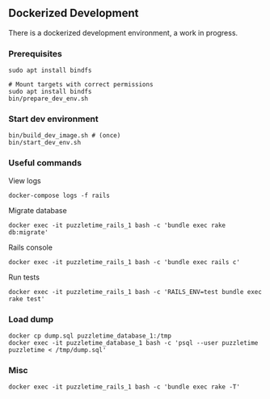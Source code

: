 ## Dockerized Development

There is a dockerized development environment, a work in progress.

### Prerequisites

    sudo apt install bindfs

    # Mount targets with correct permissions
    sudo apt install bindfs
    bin/prepare_dev_env.sh

### Start dev environment

    bin/build_dev_image.sh # (once)
    bin/start_dev_env.sh

### Useful commands

View logs

    docker-compose logs -f rails

Migrate database

    docker exec -it puzzletime_rails_1 bash -c 'bundle exec rake db:migrate'

Rails console

    docker exec -it puzzletime_rails_1 bash -c 'bundle exec rails c'

Run tests

    docker exec -it puzzletime_rails_1 bash -c 'RAILS_ENV=test bundle exec rake test'

### Load dump

    docker cp dump.sql puzzletime_database_1:/tmp
    docker exec -it puzzletime_database_1 bash -c 'psql --user puzzletime puzzletime < /tmp/dump.sql'

### Misc

    docker exec -it puzzletime_rails_1 bash -c 'bundle exec rake -T'

